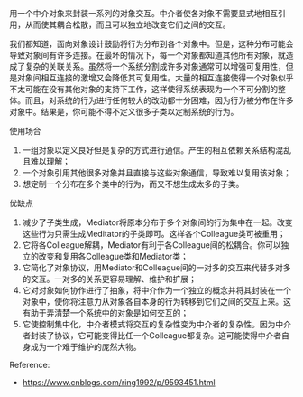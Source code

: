 用一个中介对象来封装一系列的对象交互。中介者使各对象不需要显式地相互引用，从而使其耦合松散，而且可以独立地改变它们之间的交互。

我们都知道，面向对象设计鼓励将行为分布到各个对象中。但是，这种分布可能会导致对象间有许多连接。在最坏的情况下，每一个对象都知道其他所有对象，就造成了复杂的关联关系。虽然将一个系统分割成许多对象通常可以增强可复用性，但是对象间相互连接的激增又会降低其可复用性。大量的相互连接使得一个对象似乎不太可能在没有其他对象的支持下工作，这样使得系统表现为一个不可分割的整体。而且，对系统的行为进行任何较大的改动都十分困难，因为行为被分布在许多对象中。结果是，你可能不得不定义很多子类以定制系统的行为。


使用场合
1. 一组对象以定义良好但是复杂的方式进行通信。产生的相互依赖关系结构混乱且难以理解；
2. 一个对象引用其他很多对象并且直接与这些对象通信，导致难以复用该对象；
3. 想定制一个分布在多个类中的行为，而又不想生成太多的子类。

优缺点
1. 减少了子类生成，Mediator将原本分布于多个对象间的行为集中在一起。改变这些行为只需生成Meditator的子类即可。这样各个Colleague类可被重用；
2. 它将各Colleague解耦，Mediator有利于各Colleague间的松耦合。你可以独立的改变和复用各Colleague类和Mediator类；
3. 它简化了对象协议，用Mediator和Colleague间的一对多的交互来代替多对多的交互。一对多的关系更容易理解、维护和扩展；
4. 它对对象如何协作进行了抽象，将中介作为一个独立的概念并将其封装在一个对象中，使你将注意力从对象各自本身的行为转移到它们之间的交互上来。这有助于弄清楚一个系统中的对象是如何交互的；
5. 它使控制集中化，中介者模式将交互的复杂性变为中介者的复杂性。因为中介者封装了协议，它可能变得比任一个Colleague都复杂。这可能使得中介者自身成为一个难于维护的庞然大物。

Reference:
+ https://www.cnblogs.com/ring1992/p/9593451.html